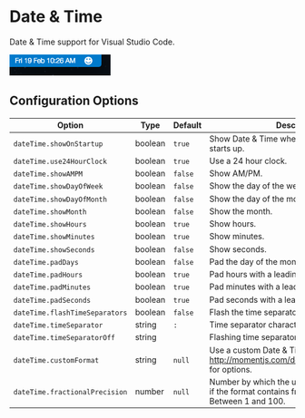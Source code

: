 # Date & Time

Date & Time support for Visual Studio Code.

![Screenshot](./images/screenshot.png)

## Configuration Options

|Option                        |Type   |Default|Description                                                                                                  |
|------------------------------|-------|-------|-------------------------------------------------------------------------------------------------------------|
|`dateTime.showOnStartup`      |boolean|`true` |Show Date & Time when Visual Studio Code starts up.                                                          |
|`dateTime.use24HourClock`     |boolean|`true` |Use a 24 hour clock.                                                                                         |
|`dateTime.showAMPM`           |boolean|`false`|Show AM/PM.                                                                                                  |
|`dateTime.showDayOfWeek`      |boolean|`false`|Show the day of the week.                                                                                    |
|`dateTime.showDayOfMonth`     |boolean|`false`|Show the day of the month.                                                                                   |
|`dateTime.showMonth`          |boolean|`false`|Show the month.                                                                                              |
|`dateTime.showHours`          |boolean|`true` |Show hours.                                                                                                  |
|`dateTime.showMinutes`        |boolean|`true` |Show minutes.                                                                                                |
|`dateTime.showSeconds`        |boolean|`false`|Show seconds.                                                                                                |
|`dateTime.padDays`            |boolean|`false`|Pad the day of the month with a leading 0.                                                                   |
|`dateTime.padHours`           |boolean|`true` |Pad hours with a leading 0.                                                                                  |
|`dateTime.padMinutes`         |boolean|`true` |Pad minutes with a leading 0.                                                                                |
|`dateTime.padSeconds`         |boolean|`true` |Pad seconds with a leading 0.                                                                                |
|`dateTime.flashTimeSeparators`|boolean|`false`|Flash the time separators.                                                                                   |
|`dateTime.timeSeparator`      |string |`:`    |Time separator character.                                                                                    |
|`dateTime.timeSeparatorOff`   |string |` `    |Flashing time separator character.                                                                           |
|`dateTime.customFormat`       |string |`null` |Use a custom Date & Time format. See http://momentjs.com/docs/#/displaying/format/ for options.              |
|`dateTime.fractionalPrecision`|number |`null` |Number by which the update interval is divided, if the format contains fractional seconds. Between 1 and 100.|
